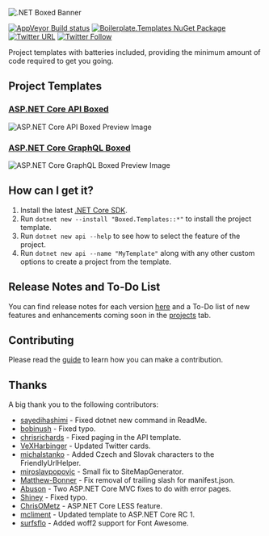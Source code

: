 ![.NET Boxed Banner](https://raw.githubusercontent.com/Dotnet-Boxed/Templates/master/Images/Banner.png)

[![AppVeyor Build status](https://ci.appveyor.com/api/projects/status/munmh9if4vfeqy62?svg=true)](https://ci.appveyor.com/project/RehanSaeed/templates) [![Boilerplate.Templates NuGet Package](https://img.shields.io/nuget/v/Boilerplate.Templates.svg)](https://www.nuget.org/packages/Boilerplate.Templates/) [![Twitter URL](https://img.shields.io/twitter/url/http/shields.io.svg?style=social)](https://twitter.com/RehanSaeedUK) [![Twitter Follow](https://img.shields.io/twitter/follow/rehansaeeduk.svg?style=social&label=Follow)](https://twitter.com/RehanSaeedUK)

Project templates with batteries included, providing the minimum amount of code required to get you going.

## Project Templates

### [ASP.NET Core API Boxed](https://github.com/Dotnet-Boxed/Templates/blob/master/Docs/API.md)
![ASP.NET Core API Boxed Preview Image](https://raw.githubusercontent.com/Dotnet-Boxed/Templates/master/Images/API-Preview.png)
### [ASP.NET Core GraphQL Boxed](https://github.com/Dotnet-Boxed/Templates/blob/master/Docs/GraphQL.md)
![ASP.NET Core GraphQL Boxed Preview Image](https://raw.githubusercontent.com/Dotnet-Boxed/Templates/master/Images/GraphQL-Preview.png)

## How can I get it?

1. Install the latest [.NET Core SDK](https://dot.net).
2. Run `dotnet new --install "Boxed.Templates::*"` to install the project template.
3. Run `dotnet new api --help` to see how to select the feature of the project.
5. Run `dotnet new api --name "MyTemplate"` along with any other custom options to create a project from the template.

## Release Notes and To-Do List

You can find release notes for each version [here](https://github.com/Dotnet-Boxed/Templates/releases) and a To-Do list of new features and enhancements coming soon in the [projects](https://github.com/Dotnet-Boxed/Templates/projects) tab.

## Contributing

Please read the [guide](https://github.com/Dotnet-Boxed/Templates/blob/master/CONTRIBUTING.md) to learn how you can make a contribution.

## Thanks

A big thank you to the following contributors:

- [sayedihashimi](https://github.com/sayedihashimi) - Fixed dotnet new command in ReadMe.
- [bobinush](https://github.com/bobinush) - Fixed typo.
- [chrisrichards](https://github.com/chrisrichards) - Fixed paging in the API template.
- [VeXHarbinger](https://github.com/VeXHarbinger) - Updated Twitter cards.
- [michalstanko](https://github.com/michalstanko) - Added Czech and Slovak characters to the FriendlyUrlHelper.
- [miroslavpopovic](https://github.com/miroslavpopovic) - Small fix to SiteMapGenerator.
- [Matthew-Bonner](https://github.com/Matthew-Bonner) - Fix removal of trailing slash for manifest.json.
- [Abuson](https://github.com/abuson) - Two ASP.NET Core MVC fixes to do with error pages.
- [Shiney](https://github.com/Shiney) - Fixed typo.
- [ChrisOMetz](https://github.com/ChrisOMetz) - ASP.NET Core LESS feature.
- [mcliment](https://github.com/mcliment) - Updated template to ASP.NET Core RC 1.
- [surfsflo](https://github.com/surfsflo) - Added woff2 support for Font Awesome.
